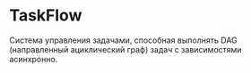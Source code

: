 # TaskFlow
Система управления задачами, способная выполнять DAG (направленный ациклический граф) задач с зависимостями асинхронно.
